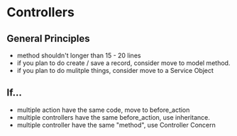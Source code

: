 # Controllers

## General Principles

* method shouldn't longer than 15 - 20 lines
* if you plan to do create / save a record, consider move to model method.
* if you plan to do mulitple things, consider move to a Service Object


## If...

* multiple action have the same code, move to before_action
* multiple controllers have the same before_action, use inheritance.
* multiple controller have the same "method", use Controller Concern


